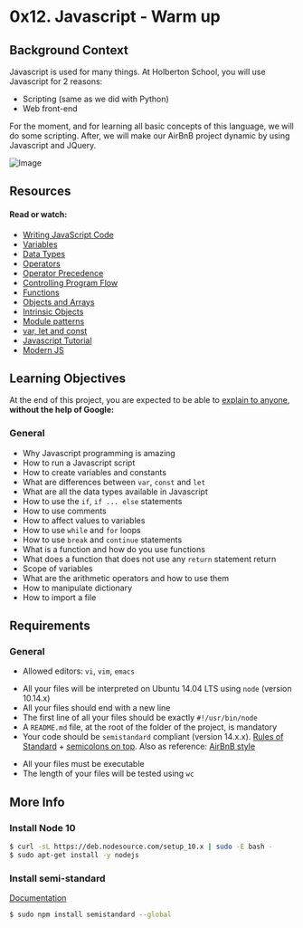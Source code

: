 # 0x12. Javascript - Warm up

## Background Context
Javascript is used for many things. At Holberton School, you will use Javascript for 2 reasons:

- Scripting (same as we did with Python)
- Web front-end

For the moment, and for learning all basic concepts of this language, we will do some scripting. After, we will make our AirBnB project dynamic by using Javascript and JQuery.

![Image](https://s3-us-west-2.amazonaws.com/devcodepro/media/tutorials/funciones-en-javascript-t1.png)

## Resources
#### Read or watch:

- [Writing JavaScript Code](https://developer.mozilla.org/en-US/docs/Learn/Getting_started_with_the_web/JavaScript_basics)
- [Variables](https://developer.mozilla.org/en-US/docs/Learn/JavaScript/First_steps/Variables)
- [Data Types](https://developer.mozilla.org/en-US/docs/Web/JavaScript/Data_structures)
- [Operators](https://developer.mozilla.org/en-US/docs/Learn/Getting_started_with_the_web/JavaScript_basics)
- [Operator Precedence](https://developer.mozilla.org/en-US/docs/Web/JavaScript/Reference/Operators/Operator_Precedence)
- [Controlling Program Flow](https://developer.mozilla.org/en-US/docs/Web/JavaScript/Guide/Control_flow_and_error_handling)
- [Functions](https://developer.mozilla.org/en-US/docs/Learn/JavaScript/Building_blocks/Functions)
- [Objects and Arrays](https://developer.mozilla.org/en-US/docs/Learn/JavaScript/Objects)
- [Intrinsic Objects](https://developer.mozilla.org/en-US/docs/Learn/JavaScript/Objects)
- [Module patterns](http://darrenderidder.github.io/talks/ModulePatterns/#/)
- [var, let and const](https://www.youtube.com/watch?v=sjyJBL5fkp8)
- [Javascript Tutorial](https://www.youtube.com/watch?v=vZBCTc9zHtI)
- [Modern JS](https://github.com/mbeaudru/modern-js-cheatsheet)

## Learning Objectives
At the end of this project, you are expected to be able to [explain to anyone](https://fs.blog/2012/04/feynman-technique/), **without the help of Google:**

### General
- Why Javascript programming is amazing
- How to run a Javascript script
- How to create variables and constants
- What are differences between ```var```, ```const``` and ```let```
- What are all the data types available in Javascript
- How to use the ```if```, ```if ... else``` statements
- How to use comments
- How to affect values to variables
- How to use ```while``` and ```for``` loops
- How to use ```break``` and ```continue``` statements
- What is a function and how do you use functions
- What does a function that does not use any ```return``` statement return
- Scope of variables
- What are the arithmetic operators and how to use them
- How to manipulate dictionary
- How to import a file

## Requirements
### General
* Allowed editors: ```vi```, ```vim```, ```emacs```
- All your files will be interpreted on Ubuntu 14.04 LTS using ```node``` (version 10.14.x)
- All your files should end with a new line
- The first line of all your files should be exactly ```#!/usr/bin/node```
- A ```README.md``` file, at the root of the folder of the project, is mandatory
- Your code should be ```semistandard``` compliant (version 14.x.x). [Rules of Standard](https://standardjs.com/rules.html) + [semicolons on top](https://github.com/standard/semistandard). Also as reference: [AirBnB style](https://github.com/airbnb/javascript)
* All your files must be executable
* The length of your files will be tested using ```wc```

## More Info
### **Install Node 10**
```bash
$ curl -sL https://deb.nodesource.com/setup_10.x | sudo -E bash -
$ sudo apt-get install -y nodejs
```

### **Install semi-standard**
[Documentation](https://github.com/standard/semistandard)
```bash
$ sudo npm install semistandard --global
```